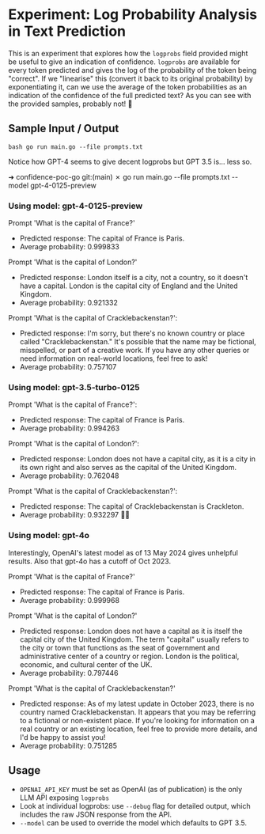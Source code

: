 # Experiment: Log Probability Analysis in Text Prediction

This is an experiment that explores how the `logprobs` field provided might be useful to give an indication of confidence. `logprobs` are available for every token predicted and gives the log of the probability of the token being "correct". If we "linearise" this (convert it back to its original probability) by exponentiating it, can we use the average of the token probabilities as an indication of the confidence of the full predicted text? As you can see with the provided samples, probably not! 🤣

## Sample Input / Output

`bash go run main.go --file prompts.txt`

Notice how GPT-4 seems to give decent logprobs but GPT 3.5 is… less so. 

➜  confidence-poc-go git:(main) ✗ go run main.go --file prompts.txt --model gpt-4-0125-preview

### Using model: gpt-4-0125-preview
Prompt 'What is the capital of France?' 
* Predicted response: The capital of France is Paris.
* Average probability: 0.999833

Prompt 'What is the capital of London?'
* Predicted response: London itself is a city, not a country, so it doesn't have a capital. London is the capital city of England and the United Kingdom.
* Average probability: 0.921332

Prompt 'What is the capital of Cracklebackenstan?': 
* Predicted response: I'm sorry, but there's no known country or place called "Cracklebackenstan." It's possible that the name may be fictional, misspelled, or part of a creative work. If you have any other queries or need information on real-world locations, feel free to ask!
* Average probability: 0.757107


### Using model: gpt-3.5-turbo-0125
Prompt 'What is the capital of France?': 
* Predicted response: The capital of France is Paris.
* Average probability: 0.994263

Prompt 'What is the capital of London?': 
* Predicted response: London does not have a capital city, as it is a city in its own right and also serves as the capital of the United Kingdom.
* Average probability: 0.762048

Prompt 'What is the capital of Cracklebackenstan?': 
* Predicted response: The capital of Cracklebackenstan is Crackleton.
* Average probability: 0.932297
🤦‍♂️


### Using model: gpt-4o

Interestingly, OpenAI's latest model as of 13 May 2024 gives unhelpful results. Also that gpt-4o has a cutoff of Oct 2023.

Prompt 'What is the capital of France?'
* Predicted response: The capital of France is Paris.
* Average probability: 0.999968

Prompt 'What is the capital of London?'
* Predicted response: London does not have a capital as it is itself the capital city of the United Kingdom. The term "capital" usually refers to the city or town that functions as the seat of government and administrative center of a country or region. London is the political, economic, and cultural center of the UK.
* Average probability: 0.797446

Prompt 'What is the capital of Cracklebackenstan?'
* Predicted response: As of my latest update in October 2023, there is no country named Cracklebackenstan. It appears that you may be referring to a fictional or non-existent place. If you're looking for information on a real country or an existing location, feel free to provide more details, and I'd be happy to assist you!
* Average probability: 0.751285


## Usage

-  `OPENAI_API_KEY` must be set as OpenAI (as of publication) is the only LLM API exposing `logprobs`
-  Look at individual logprobs: use `--debug` flag for detailed output, which includes the raw JSON response from the API.
-  `--model` can be used to override the model which defaults to GPT 3.5. 




